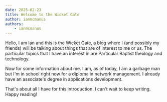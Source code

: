 ```yaml
---
date: 2025-02-23
title: Welcome to the Wicket Gate
author: ianmcmanus
authors:
    - ianmcmanus
---
```

Hello, I am Ian and this is the Wicket Gate, a blog where I (and possibly my friends) will be talking about things that are of interest to me or us. The particular topics that I have an interest in are Particular Baptist theology and technology.

Now for some information about me. I am, as of today, I am a garbage man but I'm in school right now for a diploma in network management. I already have an associate's degree in applications development.

That's about all I have for this introduction. I can't wait to keep writing. Happy reading!